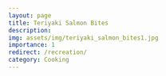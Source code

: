 ```yaml
---
layout: page
title: Teriyaki Salmon Bites
description:
img: assets/img/teriyaki_salmon_bites1.jpg
importance: 1
redirect: /recreation/
category: Cooking
---
```

